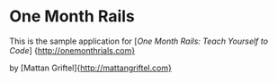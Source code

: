 # One Month Rails

This is the sample application for 
[*One Month Rails: Teach Yourself to Code*] {http://onemonthrials.com}

by [Mattan Griftel]{http://mattangriftel.com}
